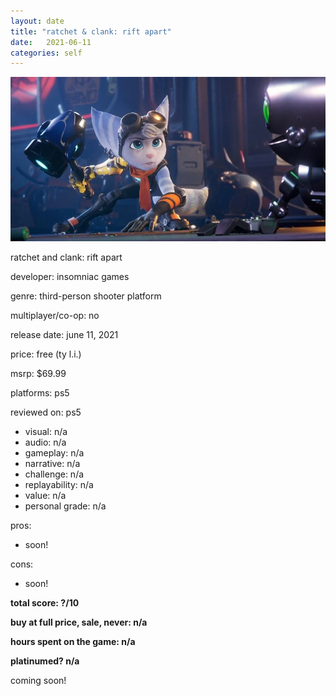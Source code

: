 ```yaml
---
layout: date
title: "ratchet & clank: rift apart"
date:   2021-06-11
categories: self
---
```


![mos](/assets/img/rcra.jpg)

ratchet and clank: rift apart

developer: insomniac games

genre: third-person shooter platform

multiplayer/co-op: no

release date: june 11, 2021

price: free (ty l.i.)

msrp: $69.99

platforms: ps5

reviewed on: ps5

- visual: n/a
- audio: n/a
- gameplay: n/a
- narrative: n/a
- challenge: n/a
- replayability: n/a
- value: n/a
- personal grade: n/a

pros:
- soon!

cons:
- soon!


**total score: ?/10**

**buy at full price, sale, never: n/a**

**hours spent on the game: n/a**

**platinumed? n/a**

coming soon!


